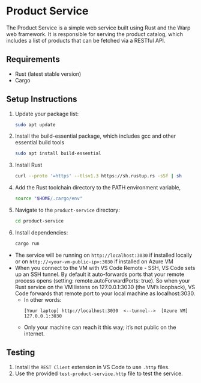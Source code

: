 # Product Service

The Product Service is a simple web service built using Rust and the Warp web framework. It is responsible for serving the product catalog, which includes a list of products that can be fetched via a RESTful API.

## Requirements

- Rust (latest stable version)
- Cargo

## Setup Instructions

1. Update your package list:
   ```bash
   sudo apt update
   ```
2. Install the build-essential package, which includes gcc and other essential build tools

   ```bash
   sudo apt install build-essential
   ```

3. Install Rust
   ```bash
   curl --proto '=https' --tlsv1.3 https://sh.rustup.rs -sSf | sh
   ```
4. Add the Rust toolchain directory to the PATH environment variable,
   ```bash
   source "$HOME/.cargo/env"
   ```
5. Navigate to the `product-service` directory:
   ```bash
   cd product-service
   ```
6. Install dependencies:
   ```bash
   cargo run
   ```

- The service will be running on `http://localhost:3030` if installed locally or on `http://<your-vm-public-ip>:3030` if installed on Azure VM
- When you connect to the VM with VS Code Remote - SSH, VS Code sets up an SSH tunnel. By default it auto-forwards ports that your remote process opens (setting: remote.autoForwardPorts: true). So when your Rust service on the VM listens on 127.0.0.1:3030 (the VM’s loopback), VS Code forwards that remote port to your local machine as localhost:3030.
  - In other words:
    ```
    [Your laptop] http://localhost:3030  <--tunnel-->  [Azure VM] 127.0.0.1:3030
    ```
  - Only your machine can reach it this way; it’s not public on the internet.

## Testing

1. Install the `REST Client` extension in VS Code to use `.http` files.
2. Use the provided `test-product-service.http` file to test the service.
